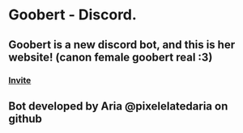 # Goobert - Discord.
## Goobert is a new discord bot, and this is her website! (canon female goobert real :3)
### [Invite](https://discord.com/oauth2/authorize?client_id=1297187109639159848&permissions=201452614&integration_type=0&scope=bot)



## Bot developed by Aria @pixelelatedaria on github
